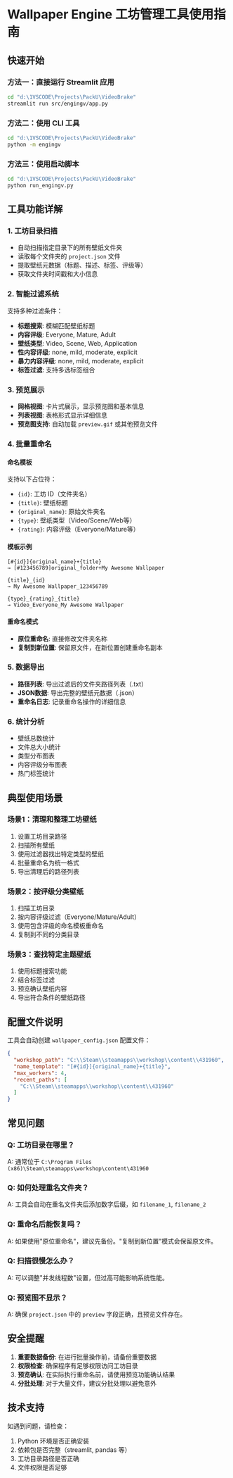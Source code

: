 # Wallpaper Engine 工坊管理工具使用指南

## 快速开始

### 方法一：直接运行 Streamlit 应用
```bash
cd "d:\1VSCODE\Projects\PackU\VideoBrake"
streamlit run src/engingv/app.py
```

### 方法二：使用 CLI 工具
```bash
cd "d:\1VSCODE\Projects\PackU\VideoBrake"
python -m engingv
```

### 方法三：使用启动脚本
```bash
cd "d:\1VSCODE\Projects\PackU\VideoBrake"
python run_engingv.py
```

## 工具功能详解

### 1. 工坊目录扫描
- 自动扫描指定目录下的所有壁纸文件夹
- 读取每个文件夹的 `project.json` 文件
- 提取壁纸元数据（标题、描述、标签、评级等）
- 获取文件夹时间戳和大小信息

### 2. 智能过滤系统
支持多种过滤条件：
- **标题搜索**: 模糊匹配壁纸标题
- **内容评级**: Everyone, Mature, Adult
- **壁纸类型**: Video, Scene, Web, Application
- **性内容评级**: none, mild, moderate, explicit
- **暴力内容评级**: none, mild, moderate, explicit  
- **标签过滤**: 支持多选标签组合

### 3. 预览展示
- **网格视图**: 卡片式展示，显示预览图和基本信息
- **列表视图**: 表格形式显示详细信息
- **预览图支持**: 自动加载 `preview.gif` 或其他预览文件

### 4. 批量重命名
#### 命名模板
支持以下占位符：
- `{id}`: 工坊 ID（文件夹名）
- `{title}`: 壁纸标题
- `{original_name}`: 原始文件夹名
- `{type}`: 壁纸类型（Video/Scene/Web等）
- `{rating}`: 内容评级（Everyone/Mature等）

#### 模板示例
```
[#{id}]{original_name}+{title}
→ [#123456789]original_folder+My Awesome Wallpaper

{title}_{id}
→ My Awesome Wallpaper_123456789

{type}_{rating}_{title}
→ Video_Everyone_My Awesome Wallpaper
```

#### 重命名模式
- **原位重命名**: 直接修改文件夹名称
- **复制到新位置**: 保留原文件，在新位置创建重命名副本

### 5. 数据导出
- **路径列表**: 导出过滤后的文件夹路径列表（.txt）
- **JSON数据**: 导出完整的壁纸元数据（.json）  
- **重命名日志**: 记录重命名操作的详细信息

### 6. 统计分析
- 壁纸总数统计
- 文件总大小统计
- 类型分布图表
- 内容评级分布图表
- 热门标签统计

## 典型使用场景

### 场景1：清理和整理工坊壁纸
1. 设置工坊目录路径
2. 扫描所有壁纸
3. 使用过滤器找出特定类型的壁纸
4. 批量重命名为统一格式
5. 导出清理后的路径列表

### 场景2：按评级分类壁纸
1. 扫描工坊目录
2. 按内容评级过滤（Everyone/Mature/Adult）
3. 使用包含评级的命名模板重命名
4. 复制到不同的分类目录

### 场景3：查找特定主题壁纸
1. 使用标题搜索功能
2. 结合标签过滤
3. 预览确认壁纸内容
4. 导出符合条件的壁纸路径

## 配置文件说明

工具会自动创建 `wallpaper_config.json` 配置文件：

```json
{
  "workshop_path": "C:\\Steam\\steamapps\\workshop\\content\\431960",
  "name_template": "[#{id}]{original_name}+{title}",
  "max_workers": 4,
  "recent_paths": [
    "C:\\Steam\\steamapps\\workshop\\content\\431960"
  ]
}
```

## 常见问题

### Q: 工坊目录在哪里？
A: 通常位于 `C:\Program Files (x86)\Steam\steamapps\workshop\content\431960`

### Q: 如何处理重名文件夹？
A: 工具会自动在重名文件夹后添加数字后缀，如 `filename_1`, `filename_2`

### Q: 重命名后能恢复吗？
A: 如果使用"原位重命名"，建议先备份。"复制到新位置"模式会保留原文件。

### Q: 扫描很慢怎么办？
A: 可以调整"并发线程数"设置，但过高可能影响系统性能。

### Q: 预览图不显示？
A: 确保 `project.json` 中的 `preview` 字段正确，且预览文件存在。

## 安全提醒

1. **重要数据备份**: 在进行批量操作前，请备份重要数据
2. **权限检查**: 确保程序有足够权限访问工坊目录
3. **预览确认**: 在实际执行重命名前，请使用预览功能确认结果
4. **分批处理**: 对于大量文件，建议分批处理以避免意外

## 技术支持

如遇到问题，请检查：
1. Python 环境是否正确安装
2. 依赖包是否完整（streamlit, pandas 等）
3. 工坊目录路径是否正确
4. 文件权限是否足够

